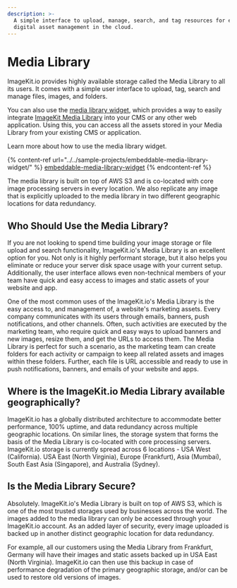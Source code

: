 ```yaml
---
description: >-
  A simple interface to upload, manage, search, and tag resources for efficient
  digital asset management in the cloud.
---
```


# Media Library

ImageKit.io provides highly available storage called the Media Library to all its users. It comes with a simple user interface to upload, tag, search and manage files, images, and folders.

You can also use the [media library widget](https://github.com/imagekit-developer/embeddable-media-library), which provides a way to easily integrate [ImageKit Media Library](https://app.gitbook.com/@imagekit-io/s/docs/\~/drafts/-MUh12h2Hs3LTDxi7VGp/media-library/overview) into your CMS or any other web application. Using this, you can access all the assets stored in your Media Library from your existing CMS or application.

Learn more about how to use the media library widget.

{% content-ref url="../../sample-projects/embeddable-media-library-widget/" %}
[embeddable-media-library-widget](../../sample-projects/embeddable-media-library-widget/)
{% endcontent-ref %}

The media library is built on top of AWS S3 and is co-located with core image processing servers in every location. We also replicate any image that is explicitly uploaded to the media library in two different geographic locations for data redundancy.

## Who Should Use the Media Library?

If you are not looking to spend time building your image storage or file upload and search functionality, ImageKit.io's Media Library is an excellent option for you. Not only is it highly performant storage, but it also helps you eliminate or reduce your server disk space usage with your current setup. Additionally, the user interface allows even non-technical members of your team have quick and easy access to images and static assets of your website and app.

One of the most common uses of the ImageKit.io's Media Library is the easy access to, and management of, a website's marketing assets. Every company communicates with its users through emails, banners, push notifications, and other channels. Often, such activities are executed by the marketing team, who require quick and easy ways to upload banners and new images, resize them, and get the URLs to access them. The Media Library is perfect for such a scenario, as the marketing team can create folders for each activity or campaign to keep all related assets and images within these folders. Further, each file is URL accessible and ready to use in push notifications, banners, and emails of your website and apps.

## Where is the ImageKit.io Media Library available geographically?

ImageKit.io has a globally distributed architecture to accommodate better performance, 100% uptime, and data redundancy across multiple geographic locations. On similar lines, the storage system that forms the basis of the Media Library is co-located with core processing servers. ImageKit.io storage is currently spread across 6 locations - USA West (California). USA East (North Virginia), Europe (Frankfurt), Asia (Mumbai), South East Asia (Singapore), and Australia (Sydney).

## Is the Media Library Secure?

Absolutely. ImageKit.io's Media Library is built on top of AWS S3, which is one of the most trusted storages used by businesses across the world. The images added to the media library can only be accessed through your ImageKit.io account. As an added layer of security, every image uploaded is backed up in another distinct geographic location for data redundancy.

For example, all our customers using the Media Library from Frankfurt, Germany will have their images and static assets backed up in USA East (North Virginia). ImageKit.io can then use this backup in case of performance degradation of the primary geographic storage, and/or can be used to restore old versions of images.
